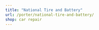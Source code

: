 ```yaml
---
title: "National Tire and Battery"
url: /porter/national-tire-and-battery/
shop: car repair
---
```

